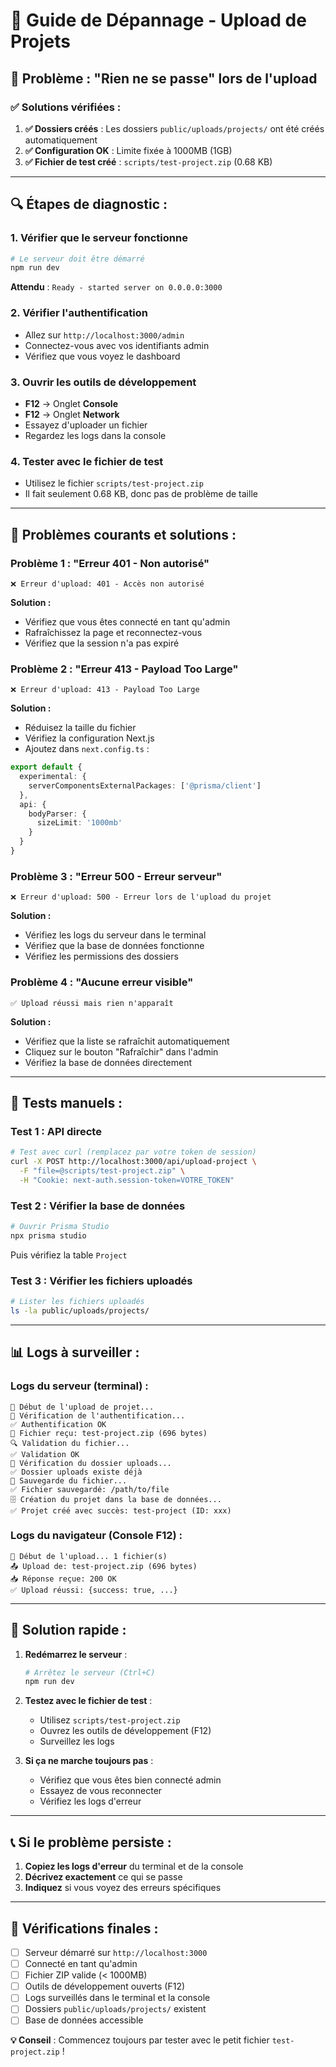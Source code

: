 # 🔧 Guide de Dépannage - Upload de Projets

## 🚨 Problème : "Rien ne se passe" lors de l'upload

### ✅ **Solutions vérifiées :**

1. **✅ Dossiers créés** : Les dossiers `public/uploads/projects/` ont été créés automatiquement
2. **✅ Configuration OK** : Limite fixée à 1000MB (1GB)
3. **✅ Fichier de test créé** : `scripts/test-project.zip` (0.68 KB)

---

## 🔍 **Étapes de diagnostic :**

### 1. **Vérifier que le serveur fonctionne**
```bash
# Le serveur doit être démarré
npm run dev
```

**Attendu** : `Ready - started server on 0.0.0.0:3000`

### 2. **Vérifier l'authentification**
- Allez sur `http://localhost:3000/admin`
- Connectez-vous avec vos identifiants admin
- Vérifiez que vous voyez le dashboard

### 3. **Ouvrir les outils de développement**
- **F12** → Onglet **Console**
- **F12** → Onglet **Network**
- Essayez d'uploader un fichier
- Regardez les logs dans la console

### 4. **Tester avec le fichier de test**
- Utilisez le fichier `scripts/test-project.zip`
- Il fait seulement 0.68 KB, donc pas de problème de taille

---

## 🐛 **Problèmes courants et solutions :**

### **Problème 1 : "Erreur 401 - Non autorisé"**
```
❌ Erreur d'upload: 401 - Accès non autorisé
```

**Solution :**
- Vérifiez que vous êtes connecté en tant qu'admin
- Rafraîchissez la page et reconnectez-vous
- Vérifiez que la session n'a pas expiré

### **Problème 2 : "Erreur 413 - Payload Too Large"**
```
❌ Erreur d'upload: 413 - Payload Too Large
```

**Solution :**
- Réduisez la taille du fichier
- Vérifiez la configuration Next.js
- Ajoutez dans `next.config.ts` :
```typescript
export default {
  experimental: {
    serverComponentsExternalPackages: ['@prisma/client']
  },
  api: {
    bodyParser: {
      sizeLimit: '1000mb'
    }
  }
}
```

### **Problème 3 : "Erreur 500 - Erreur serveur"**
```
❌ Erreur d'upload: 500 - Erreur lors de l'upload du projet
```

**Solution :**
- Vérifiez les logs du serveur dans le terminal
- Vérifiez que la base de données fonctionne
- Vérifiez les permissions des dossiers

### **Problème 4 : "Aucune erreur visible"**
```
✅ Upload réussi mais rien n'apparaît
```

**Solution :**
- Vérifiez que la liste se rafraîchit automatiquement
- Cliquez sur le bouton "Rafraîchir" dans l'admin
- Vérifiez la base de données directement

---

## 🔧 **Tests manuels :**

### **Test 1 : API directe**
```bash
# Test avec curl (remplacez par votre token de session)
curl -X POST http://localhost:3000/api/upload-project \
  -F "file=@scripts/test-project.zip" \
  -H "Cookie: next-auth.session-token=VOTRE_TOKEN"
```

### **Test 2 : Vérifier la base de données**
```bash
# Ouvrir Prisma Studio
npx prisma studio
```
Puis vérifiez la table `Project`

### **Test 3 : Vérifier les fichiers uploadés**
```bash
# Lister les fichiers uploadés
ls -la public/uploads/projects/
```

---

## 📊 **Logs à surveiller :**

### **Logs du serveur (terminal) :**
```
🚀 Début de l'upload de projet...
🔐 Vérification de l'authentification...
✅ Authentification OK
📁 Fichier reçu: test-project.zip (696 bytes)
🔍 Validation du fichier...
✅ Validation OK
📂 Vérification du dossier uploads...
✅ Dossier uploads existe déjà
💾 Sauvegarde du fichier...
✅ Fichier sauvegardé: /path/to/file
🗄️ Création du projet dans la base de données...
✅ Projet créé avec succès: test-project (ID: xxx)
```

### **Logs du navigateur (Console F12) :**
```
🚀 Début de l'upload... 1 fichier(s)
📤 Upload de: test-project.zip (696 bytes)
📥 Réponse reçue: 200 OK
✅ Upload réussi: {success: true, ...}
```

---

## 🚀 **Solution rapide :**

1. **Redémarrez le serveur** :
   ```bash
   # Arrêtez le serveur (Ctrl+C)
   npm run dev
   ```

2. **Testez avec le fichier de test** :
   - Utilisez `scripts/test-project.zip`
   - Ouvrez les outils de développement (F12)
   - Surveillez les logs

3. **Si ça ne marche toujours pas** :
   - Vérifiez que vous êtes bien connecté admin
   - Essayez de vous reconnecter
   - Vérifiez les logs d'erreur

---

## 📞 **Si le problème persiste :**

1. **Copiez les logs d'erreur** du terminal et de la console
2. **Décrivez exactement** ce qui se passe
3. **Indiquez** si vous voyez des erreurs spécifiques

---

## 🎯 **Vérifications finales :**

- [ ] Serveur démarré sur `http://localhost:3000`
- [ ] Connecté en tant qu'admin
- [ ] Fichier ZIP valide (< 1000MB)
- [ ] Outils de développement ouverts (F12)
- [ ] Logs surveillés dans le terminal et la console
- [ ] Dossiers `public/uploads/projects/` existent
- [ ] Base de données accessible

**💡 Conseil** : Commencez toujours par tester avec le petit fichier `test-project.zip` ! 